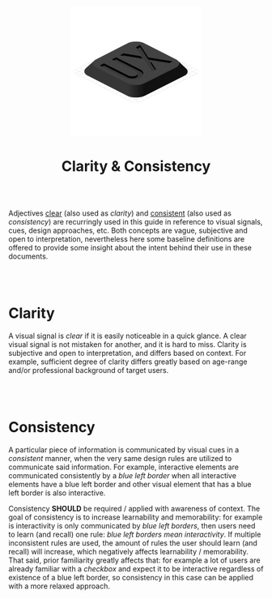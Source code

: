 <div align="center">

<img src="/logo.svg" width="256"/>

# Clarity & Consistency

</div>

<br><br>

Adjectives [clear](#clarity) (also used as _clarity_) and [consistent](#consistency) (also used as _consistency_) are recurringly used in this guide in reference
to visual signals, cues, design approaches, etc. Both concepts are vague, subjective and open to interpretation, nevertheless here some baseline definitions
are offered to provide some insight about the intent behind their use in these documents.

<br><br>

# Clarity

A visual signal is _clear_ if it is easily noticeable in a quick glance. A clear visual signal is not mistaken for another, and it is hard to miss. Clarity is subjective and open to interpretation, and differs based on context. For example, sufficient degree of clarity differs greatly based on age-range and/or professional background of target users.

<br><br>

# Consistency

A particular piece of information is communicated by visual cues in a _consistent_ manner, when the very same design rules are utilized to communicate said information. For example, interactive elements are communicated consistently by a _blue left border_ when all interactive elements have a blue left border and other visual element that has a blue left border is also interactive.

Consistency **SHOULD** be required / applied with awareness of context. The goal of consistency is to increase learnability and memorability: for example is interactivity is only communicated by _blue left borders_, then users need to learn (and recall) one rule: _blue left borders mean interactivity_. If multiple inconsistent rules are used, the amount of rules the user should learn (and recall) will increase, which negatively affects learnability / memorability. That said, prior familiarity greatly affects that: for example a lot of users are already familiar with a _checkbox_ and expect it to be interactive regardless of existence of a blue left border, so consistency in this case can be applied with a more relaxed approach.
